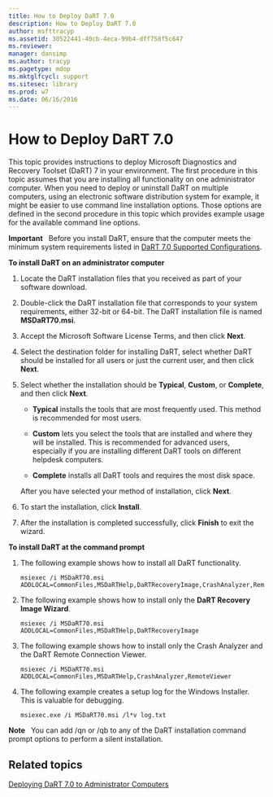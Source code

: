 ```yaml
---
title: How to Deploy DaRT 7.0
description: How to Deploy DaRT 7.0
author: msfttracyp
ms.assetid: 30522441-40cb-4eca-99b4-dff758f5c647
ms.reviewer: 
manager: dansimp
ms.author: tracyp
ms.pagetype: mdop
ms.mktglfcycl: support
ms.sitesec: library
ms.prod: w7
ms.date: 06/16/2016
---
```



# How to Deploy DaRT 7.0


This topic provides instructions to deploy Microsoft Diagnostics and Recovery Toolset (DaRT) 7 in your environment. The first procedure in this topic assumes that you are installing all functionality on one administrator computer. When you need to deploy or uninstall DaRT on multiple computers, using an electronic software distribution system for example, it might be easier to use command line installation options. Those options are defined in the second procedure in this topic which provides example usage for the available command line options.

**Important**  
Before you install DaRT, ensure that the computer meets the minimum system requirements listed in [DaRT 7.0 Supported Configurations](dart-70-supported-configurations-dart-7.md).

 

**To install DaRT on an administrator computer**

1.  Locate the DaRT installation files that you received as part of your software download.

2.  Double-click the DaRT installation file that corresponds to your system requirements, either 32-bit or 64-bit. The DaRT installation file is named **MSDaRT70.msi**.

3.  Accept the Microsoft Software License Terms, and then click **Next**.

4.  Select the destination folder for installing DaRT, select whether DaRT should be installed for all users or just the current user, and then click **Next**.

5.  Select whether the installation should be **Typical**, **Custom**, or **Complete**, and then click **Next**.

    -   **Typical** installs the tools that are most frequently used. This method is recommended for most users.

    -   **Custom** lets you select the tools that are installed and where they will be installed. This is recommended for advanced users, especially if you are installing different DaRT tools on different helpdesk computers.

    -   **Complete** installs all DaRT tools and requires the most disk space.

    After you have selected your method of installation, click **Next**.

6.  To start the installation, click **Install**.

7.  After the installation is completed successfully, click **Finish** to exit the wizard.

**To install DaRT at the command prompt**

1.  The following example shows how to install all DaRT functionality.

    ``` syntax
    msiexec /i MSDaRT70.msi ADDLOCAL=CommonFiles,MSDaRTHelp,DaRTRecoveryImage,CrashAnalyzer,RemoteViewer 
    ```

2.  The following example shows how to install only the **DaRT Recovery Image Wizard**.

    ``` syntax
    msiexec /i MSDaRT70.msi ADDLOCAL=CommonFiles,MSDaRTHelp,DaRTRecoveryImage
    ```

3.  The following example shows how to install only the Crash Analyzer and the DaRT Remote Connection Viewer.

    ``` syntax
    msiexec /i MSDaRT70.msi ADDLOCAL=CommonFiles,MSDaRTHelp,CrashAnalyzer,RemoteViewer 
    ```

4.  The following example creates a setup log for the Windows Installer. This is valuable for debugging.

    ``` syntax
    msiexec.exe /i MSDaRT70.msi /l*v log.txt 
    ```

**Note**  
You can add /qn or /qb to any of the DaRT installation command prompt options to perform a silent installation.

 

## Related topics


[Deploying DaRT 7.0 to Administrator Computers](deploying-dart-70-to-administrator-computers-dart-7.md)

 

 





